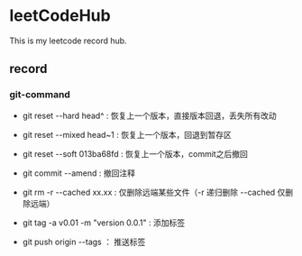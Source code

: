 # leetCodeHub
This is my leetcode record hub.
## record
### git-command
- git reset --hard  head^ : 恢复上一个版本，直接版本回退，丢失所有改动
- git reset --mixed head~1 : 恢复上一个版本，回退到暂存区
- git reset --soft 013ba68fd : 恢复上一个版本，commit之后撤回
- git commit --amend : 撤回注释
- git rm -r --cached xx.xx : 仅删除远端某些文件（-r 递归删除 --cached 仅删除远端）

- git tag -a v0.01 -m "version 0.0.1" : 添加标签
- git push origin --tags ： 推送标签